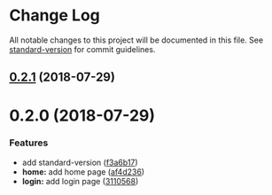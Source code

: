 # Change Log

All notable changes to this project will be documented in this file. See [standard-version](https://github.com/conventional-changelog/standard-version) for commit guidelines.

<a name="0.2.1"></a>
## [0.2.1](https://github.com/manudefrutosvila/test-standard-version/compare/v0.2.0...v0.2.1) (2018-07-29)



<a name="0.2.0"></a>
# 0.2.0 (2018-07-29)


### Features

* add standard-version ([f3a6b17](https://github.com/manudefrutosvila/test-standard-version/commit/f3a6b17))
* **home:** add home page ([af4d236](https://github.com/manudefrutosvila/test-standard-version/commit/af4d236))
* **login:** add login page ([3110568](https://github.com/manudefrutosvila/test-standard-version/commit/3110568))
